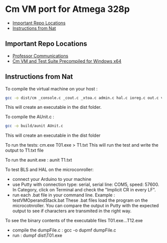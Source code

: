 # Cm VM port for Atmega 328p<!-- omit in toc -->

- [Important Repo Locations](#important-repo-locations)
- [Instructions from Nat](#instructions-from-nat)

## Important Repo Locations

- [Professor Communications](docs/list-of-comms.md)
- [Cm VM and Test Suite Precompiled for Windows x64](ref_src/nat/cm/dist)

## Instructions from Nat

To compile the virtual machine on your host :

```bash
gcc -o dist/cm _console.c _cout.c _xtoa.c admin.c hal.c ioreg.c out.c vm.c vmstack.c
```

This will create an executable in the dist folder.

To compile the AUnit.c : 

```bash
gcc -o build/aunit AUnit.c
```

This will create an executable in the dist folder

To run the tests: cm.exe T01.exe > T1.txt
This will run the test and write the output to T1.txt file

To run the aunit.exe : aunit T1.txt

To test BLS and HAL on the microconroller:

- connect your Arduino to your machine 
- use Putty with connection type: serial, serial line: COM5, speed: 57600. In Category, click on Terminal and check the "Implicit CR in every LF".
- run each .bat file in your command line. Example : testVMOperandStack.bat
These .bat files load the program on the microcotnroller. 
You can compare the output in Putty with the expected output to see if characters are transmited in the right way.

To see the binary contents of the executable files T01.exe...T12.exe

- compile the dumpFile.c : gcc -o dupmf dumpFile.c
- run : dumpf dist\T01.exe
